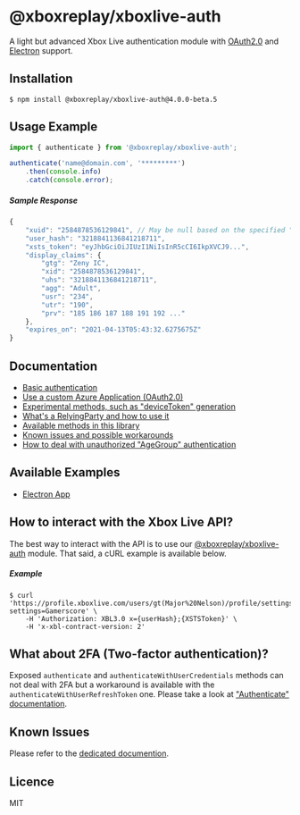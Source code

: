 # @xboxreplay/xboxlive-auth

A light but advanced Xbox Live authentication module with [OAuth2.0](https://github.com/XboxReplay/xboxlive-auth/tree/4.0.0/docs/02-Custom_Azure_Application.md) and [Electron](https://github.com/XboxReplay/xboxlive-auth/tree/4.0.0/examples/electron-app) support.

## Installation

```shell
$ npm install @xboxreplay/xboxlive-auth@4.0.0-beta.5
```

## Usage Example

```javascript
import { authenticate } from '@xboxreplay/xboxlive-auth';

authenticate('name@domain.com', '*********')
	.then(console.info)
	.catch(console.error);
```

##### Sample Response

```javascript
{
    "xuid": "2584878536129841", // May be null based on the specified "RelyingParty"
    "user_hash": "3218841136841218711",
    "xsts_token": "eyJhbGciOiJIUzI1NiIsInR5cCI6IkpXVCJ9...",
    "display_claims": {
        "gtg": "Zeny IC",
        "xid": "2584878536129841",
        "uhs": "3218841136841218711",
        "agg": "Adult",
        "usr": "234",
        "utr": "190",
        "prv": "185 186 187 188 191 192 ..."
    },
    "expires_on": "2021-04-13T05:43:32.6275675Z"
}
```

## Documentation

-   [Basic authentication](https://github.com/XboxReplay/xboxlive-auth/tree/4.0.0/docs/01-Authenticate.md)
-   [Use a custom Azure Application (OAuth2.0)](https://github.com/XboxReplay/xboxlive-auth/tree/4.0.0/docs/02-Custom_Azure_Application.md)
-   [Experimental methods, such as "deviceToken" generation](https://github.com/XboxReplay/xboxlive-auth/tree/4.0.0/docs/03-Experimental.md)
-   [What's a RelyingParty and how to use it](https://github.com/XboxReplay/xboxlive-auth/tree/4.0.0/docs/04-RelyingParty.md)
-   [Available methods in this library](https://github.com/XboxReplay/xboxlive-auth/tree/4.0.0/docs/05-Methods.md)
-   [Known issues and possible workarounds](https://github.com/XboxReplay/xboxlive-auth/tree/4.0.0/docs/06-Known_Issues.md)
-   [How to deal with unauthorized "AgeGroup" authentication](https://github.com/XboxReplay/xboxlive-auth/tree/4.0.0/docs/07-Detect_Unauthorized_AgeGroup.md)

## Available Examples

-   [Electron App](https://github.com/XboxReplay/xboxlive-auth/tree/4.0.0/examples/electron-app)

## How to interact with the Xbox Live API?

The best way to interact with the API is to use our [@xboxreplay/xboxlive-auth](https://github.com/XboxReplay/xboxlive-api) module. That said, a cURL example is available below.

##### Example

```shell
$ curl 'https://profile.xboxlive.com/users/gt(Major%20Nelson)/profile/settings?settings=Gamerscore' \
    -H 'Authorization: XBL3.0 x={userHash};{XSTSToken}' \
    -H 'x-xbl-contract-version: 2'
```

## What about 2FA (Two-factor authentication)?

Exposed `authenticate` and `authenticateWithUserCredentials` methods can not deal with 2FA but a workaround is available with the `authenticateWithUserRefreshToken` one. Please take a look at ["Authenticate" documentation](https://github.com/XboxReplay/xboxlive-auth/tree/4.0.0/docs/01-Authenticate.md).

## Known Issues

Please refer to the [dedicated documention](https://github.com/XboxReplay/xboxlive-auth/tree/4.0.0/docs/06-Known_Issues.md).

## Licence

MIT
